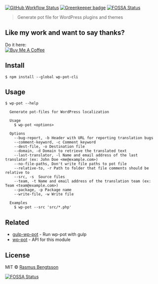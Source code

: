 [![GitHub Workflow Status](https://img.shields.io/github/workflow/status/wp-pot/wp-pot-cli/Node%20CI/master)](https://github.com/wp-pot/wp-pot-cli/actions) [![Greenkeeper badge](https://badges.greenkeeper.io/wp-pot/wp-pot-cli.svg)](https://greenkeeper.io/)
[![FOSSA Status](https://app.fossa.io/api/projects/git%2Bgithub.com%2Fwp-pot%2Fwp-pot-cli.svg?type=shield)](https://app.fossa.io/projects/git%2Bgithub.com%2Fwp-pot%2Fwp-pot-cli?ref=badge_shield)

> Generate pot file for WordPress plugins and themes

## Like my work and want to say thanks?
Do it here:  
<a href="https://www.buymeacoffee.com/rasmus" target="_blank"><img src="https://www.buymeacoffee.com/assets/img/custom_images/orange_img.png" alt="Buy Me A Coffee" style="height: auto !important;width: auto !important;" ></a>

## Install

```
$ npm install --global wp-pot-cli
```

## Usage

```
$ wp-pot --help

  Generate pot-files for WordPress localization

  Usage
    $ wp-pot <options>

  Options
    --bug-report, -b Header with URL for reporting translation bugs
    --comment-keyword, -c Comment keyword
    --dest-file, -o Destination file
    --domain, -d Domain to retrieve the translated text
    --last-translator, -l Name and email address of the last translator (ex: John Doe <me@example.com>)
    --no-file-paths, Don't write file paths to pot file
    --relative-to, -r Path to folder that file comments should be relative to
    --src, -s  Source files
    --team, -t Name and email address of the translation team (ex: Team <team@example.com>)
    --package, -p Package name
    --write-file, -w Write file

  Examples
    $ wp-pot --src 'src/*.php'
```

## Related

- [gulp-wp-pot](https://github.com/wp-pot/gulp-wp-pot) - Run wp-pot with gulp
- [wp-pot](https://github.com/wp-pot/wp-pot) - API for this module

## License

MIT © [Rasmus Bengtsson](https://github.com/rasmusbe)


[![FOSSA Status](https://app.fossa.io/api/projects/git%2Bgithub.com%2Fwp-pot%2Fwp-pot-cli.svg?type=large)](https://app.fossa.io/projects/git%2Bgithub.com%2Fwp-pot%2Fwp-pot-cli?ref=badge_large)